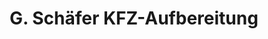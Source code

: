 ---
title: "G. Schäfer KFZ-Aufbereitung"
url: /bad-neuenahr-ahrweiler/g-schaefer-kfz-aufbereitung/
shop: Autowerkstatt
---